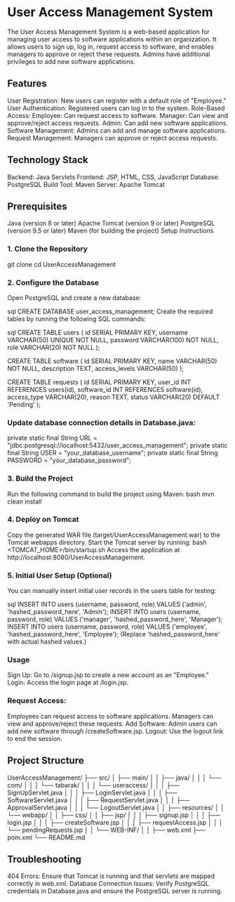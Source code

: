 # User Access Management System
The User Access Management System is a web-based application for managing user access to software applications within an organization. It allows users to sign up, log in, request access to software, and enables managers to approve or reject these requests. Admins have additional privileges to add new software applications.

## Features
User Registration: New users can register with a default role of "Employee."
User Authentication: Registered users can log in to the system.
Role-Based Access:
Employee: Can request access to software.
Manager: Can view and approve/reject access requests.
Admin: Can add new software applications.
Software Management: Admins can add and manage software applications.
Request Management: Managers can approve or reject access requests.

## Technology Stack
Backend: Java Servlets
Frontend: JSP, HTML, CSS, JavaScript
Database: PostgreSQL
Build Tool: Maven
Server: Apache Tomcat

## Prerequisites
Java (version 8 or later)
Apache Tomcat (version 9 or later)
PostgreSQL (version 9.5 or later)
Maven (for building the project)
Setup Instructions
### 1. Clone the Repository

git clone <repository-url>
cd UserAccessManagement

### 2. Configure the Database
Open PostgreSQL and create a new database:

sql
CREATE DATABASE user_access_management;
Create the required tables by running the following SQL commands:

sql
CREATE TABLE users (
    id SERIAL PRIMARY KEY,
    username VARCHAR(50) UNIQUE NOT NULL,
    password VARCHAR(100) NOT NULL,
    role VARCHAR(20) NOT NULL
);

CREATE TABLE software (
    id SERIAL PRIMARY KEY,
    name VARCHAR(50) NOT NULL,
    description TEXT,
    access_levels VARCHAR(50)
);

CREATE TABLE requests (
    id SERIAL PRIMARY KEY,
    user_id INT REFERENCES users(id),
    software_id INT REFERENCES software(id),
    access_type VARCHAR(20),
    reason TEXT,
    status VARCHAR(20) DEFAULT 'Pending'
);

### Update database connection details in Database.java:

private static final String URL = "jdbc:postgresql://localhost:5432/user_access_management";
private static final String USER = "your_database_username";
private static final String PASSWORD = "your_database_password";

### 3. Build the Project
Run the following command to build the project using Maven:
bash
mvn clean install

### 4. Deploy on Tomcat
Copy the generated WAR file (target/UserAccessManagement.war) to the Tomcat webapps directory.
Start the Tomcat server by running:
bash
<TOMCAT_HOME>/bin/startup.sh
Access the application at http://localhost:8080/UserAccessManagement.

### 5. Initial User Setup (Optional)
You can manually insert initial user records in the users table for testing:

sql
INSERT INTO users (username, password, role) VALUES ('admin', 'hashed_password_here', 'Admin');
INSERT INTO users (username, password, role) VALUES ('manager', 'hashed_password_here', 'Manager');
INSERT INTO users (username, password, role) VALUES ('employee', 'hashed_password_here', 'Employee');
(Replace 'hashed_password_here' with actual hashed values.)

### Usage
Sign Up: Go to /signup.jsp to create a new account as an "Employee."
Login: Access the login page at /login.jsp.

### Request Access:
Employees can request access to software applications.
Managers can view and approve/reject these requests.
Add Software: Admin users can add new software through /createSoftware.jsp.
Logout: Use the logout link to end the session.


## Project Structure
UserAccessManagement/
├── src/
│   ├── main/
│   │   ├── java/
│   │   │   └── com/
│   │   │       └── tabarak/
│   │   │           └── useraccess/
│   │   │               ├── SignUpServlet.java
│   │   │               ├── LoginServlet.java
│   │   │               ├── SoftwareServlet.java
│   │   │               ├── RequestServlet.java
│   │   │               ├── ApprovalServlet.java
│   │   │               └── LogoutServlet.java
│   │   ├── resources/
│   │   └── webapp/
│   │       ├── css/
│   │       ├── jsp/
│   │       │   ├── signup.jsp
│   │       │   ├── login.jsp
│   │       │   ├── createSoftware.jsp
│   │       │   ├── requestAccess.jsp
│   │       │   └── pendingRequests.jsp
│   │       └── WEB-INF/
│   │           ├── web.xml
├── pom.xml
└── README.md

## Troubleshooting
404 Errors: Ensure that Tomcat is running and that servlets are mapped correctly in web.xml.
Database Connection Issues: Verify PostgreSQL credentials in Database.java and ensure the PostgreSQL server is running.

